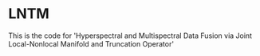 # LNTM
This is the code for 'Hyperspectral and Multispectral Data Fusion via Joint Local-Nonlocal Manifold and Truncation Operator' 
